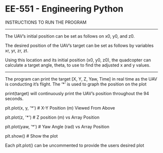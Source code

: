 # EE-551 - Engineering Python

INSTRUCTIONS TO RUN THE PROGRAM

****************************************************************************************************************************************

The UAV’s initial position can be set as follows on x0, y0, and z0. 

The desired position of the UAV’s target can be set as follows by variables xr, yr, zr, zt.

Using this location and its initial position (x0, y0, z0), the quadcopter can calculate a target angle, theta, to use to find the
adjusted x and y values.

****************************************************************************************************************************************

The program can print the target [X, Y, Z, Yaw, Time] in real time as the UAV is conducting it’s flight. The ‘*’ is used to graph the 
position on the plot

print(target) will continuously print the UAV’s position throughout the 94 seconds. 

plt.plot(x, y, '*')	# X-Y Position (m) Viewed From Above

plt.plot(z, '*')	# Z position (m) vs Array Position

plt.plot(yaw, '*')	# Yaw Angle (rad) vs Array Position

plt.show()  # Show the plot

Each plt.plot() can be uncommented to provide the users desired plot
